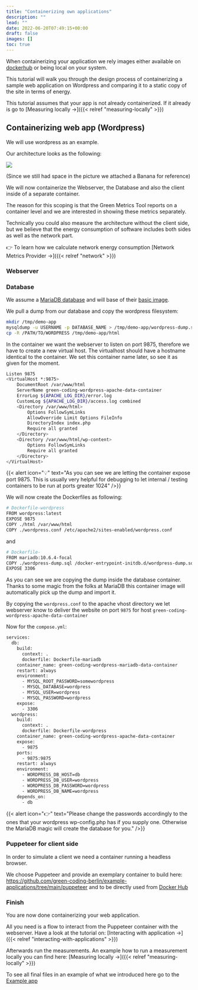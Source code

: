 ```yaml
---
title: "Containerizing own applications"
description: ""
lead: ""
date: 2022-06-20T07:49:15+00:00
draft: false
images: []
toc: true
---
```


When containerizing your application we rely images either available on [dockerhub](https://hub.docker.com/)
or being local on your system.

This tutorial will walk you through the design process of containerizing a sample
web application on Wordpress and comparing it to a static copy of the site in terms of energy.

This tutorial assumes that your app is not already containerized. If it already is go
to [Measuring locally →]({{< relref "measuring-locally" >}})

## Containerizing web app (Wordpress)

We will use wordpress as an example.

Our architecture looks as the following:

<img src="/img/server-architecture-banana.webp">

(Since we still had space in the picture we attached a Banana for reference)


We will now containerize the Webserver, the Database and also the client inside of a separate container.

The reason for this scoping is that the Green Metrics Tool reports on a container level
and we are interested in showing these metrics separately.

Technically you could also measure the architecture without the client side, but we
believe that the energy consumption of software includes both sides as well as the
network part.

👉  To learn how we calculate network energy consumption [Network Metrics Provider →]({{< relref "network" >}})


### Webserver

### Database

We assume a [MariaDB database](https://mariadb.org/) and will base of
their [basic image](https://hub.docker.com/_/mariadb).

We pull a dump from our database and copy the wordpress filesystem:
```bash
mkdir /tmp/demo-app
mysqldump -u USERNAME -p DATABASE_NAME > /tmp/demo-app/wordpress-dump.sql
cp -R /PATH/TO/WORDPRESS /tmp/demo-app/html
```

In the container we want the webserver to listen on port 9875, therefore we have
to create a new virtual host.
The virtualhost should have a hostname identical to the container. We set this
container name later, so see it as given for the moment.

```bash
Listen 9875
<VirtualHost *:9875>
    DocumentRoot /var/www/html
    ServerName green-coding-wordpress-apache-data-container
    ErrorLog ${APACHE_LOG_DIR}/error.log
    CustomLog ${APACHE_LOG_DIR}/access.log combined
    <Directory /var/www/html>
        Options FollowSymLinks
        AllowOverride Limit Options FileInfo
        DirectoryIndex index.php
        Require all granted
    </Directory>
    <Directory /var/www/html/wp-content>
        Options FollowSymLinks
        Require all granted
    </Directory>
</VirtualHost>
```

{{< alert icon="💡" text="As you can see we are letting the container expose port 9875. This is usually very helpful for debugging to let internal / testing containers to be run at ports greater 1024" />}}


We will now create the Dockerfiles as following:
```bash
# Dockerfile-wordpress
FROM wordpress:latest
EXPOSE 9875
COPY ./html /var/www/html
COPY ./wordpress.conf /etc/apache2/sites-enabled/wordpress.conf

````
and
```bash
# Dockerfile-
FROM mariadb:10.6.4-focal
COPY ./wordpress-dump.sql /docker-entrypoint-initdb.d/wordpress-dump.sql
EXPOSE 3306
````

As you can see we are copying the dump inside the database container.
Thanks to some magic from the folks at MariaDB this container image will automatically
pick up the dump and import it.


By copying the `wordpress.conf` to the apache vhost directory we let webserver know
to deliver the website on port `9875` for host `green-coding-wordpress-apache-data-container`


Now for the `compose.yml`:
```bash
services:
  db:
    build:
      context: .
      dockerfile: Dockerfile-mariadb
    container_name: green-coding-wordpress-mariadb-data-container
    restart: always
    environment:
      - MYSQL_ROOT_PASSWORD=somewordpress
      - MYSQL_DATABASE=wordpress
      - MYSQL_USER=wordpress
      - MYSQL_PASSWORD=wordpress
    expose:
      - 3306
  wordpress:
    build:
      context: .
      dockerfile: Dockerfile-wordpress
    container_name: green-coding-wordpress-apache-data-container
    expose:
      - 9875
    ports:
      - 9875:9875
    restart: always
    environment:
      - WORDPRESS_DB_HOST=db
      - WORDPRESS_DB_USER=wordpress
      - WORDPRESS_DB_PASSWORD=wordpress
      - WORDPRESS_DB_NAME=wordpress
    depends_on:
      - db
```

{{< alert icon="👉" text="Please change the passwords accordingly to the ones that your wordpress wp-config.php has if you supply one. Otherwise the MariaDB magic will create the database for you." />}}

### Puppeteer for client side

In order to simulate a client we need a container running a headless browser.

We choose Puppeteer and provide an exemplary container to build here: https://github.com/green-coding-berlin/example-applications/tree/main/puppeteer and to be directly used from [Docker Hub](https://hub.docker.com/greencoding)


### Finish

You are now done containerizing your web application.

All you need is a flow to interact from the Puppeteer container with the webserver.
Have a look at the tutorial on: [Interacting with application →]({{< relref "interacting-with-applications" >}})

Afterwards run the measurements. 
An example how to run a measurement locally you can find here: [Measuring locally →]({{< relref "measuring-locally" >}})

To see all final files in an example of what we introduced here go to the [Example app](https://github.com/green-coding-berlin/example-applications/tree/main/wordpress-mariadb-data)
